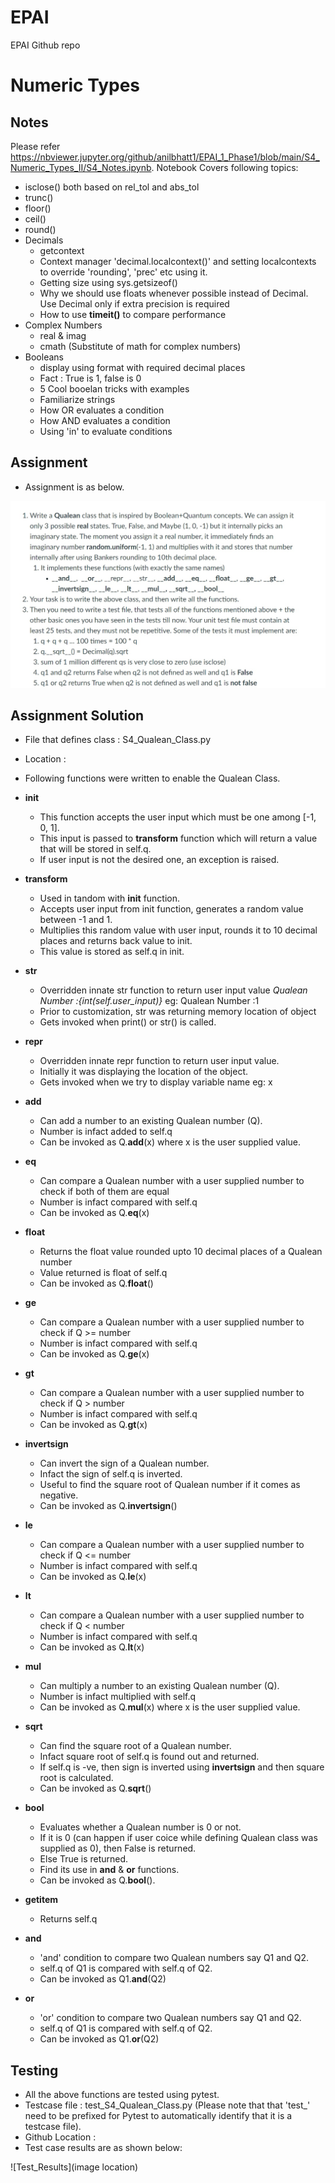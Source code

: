 # EPAI
EPAI Github repo

# Numeric Types
## Notes
Please refer https://nbviewer.jupyter.org/github/anilbhatt1/EPAI_1_Phase1/blob/main/S4_Numeric_Types_II/S4_Notes.ipynb. Notebook Covers following topics:
- isclose() both based on rel_tol and abs_tol
- trunc()
- floor()
- ceil()
- round()
- Decimals
  - getcontext
  - Context manager 'decimal.localcontext()' and setting localcontexts to override 'rounding', 'prec' etc using it.
  - Getting size using sys.getsizeof()
  - Why we should use floats whenever possible instead of Decimal. Use Decimal only if extra precision is required
  - How to use **timeit()** to compare performance 
- Complex Numbers
  - real & imag
  - cmath (Substitute of math for complex numbers)
- Booleans
  - display using format with required decimal places
  - Fact : True is 1, false is 0
  - 5 Cool booelan tricks with examples
  - Familiarize strings
  - How OR evaluates a condition
  - How AND evaluates a condition
  - Using 'in' to evaluate conditions

## Assignment

- Assignment is as below.

![Assignment](https://github.com/anilbhatt1/EPAI/blob/master/Session-4/Assignment.jpg)


## Assignment Solution

- File that defines class : S4_Qualean_Class.py  
- Location : <github link>
- Following functions were written to enable the Qualean Class. 

- **init**
  - This function accepts the user input which must be one among [-1, 0, 1].
  - This input is passed to **transform** function which will return a value that will be stored in self.q.
  - If user input is not the desired one, an exception is raised.
- **transform**
  - Used in tandom with **init** function.
  - Accepts user input from init function, generates a random value between -1 and 1.
  - Multiplies this random value with user input, rounds it to 10 decimal places and returns back value to init.
  - This value is stored as self.q in init.
- **str**
  - Overridden innate str function to return user input value *Qualean Number :{int(self.user_input)}* eg: Qualean Number :1
  - Prior to customization, str was returning memory location of object
  - Gets invoked when print() or str() is called. 
- **repr**
  - Overridden innate repr function to return user input value.
  - Initially it was displaying the location of the object.
  - Gets invoked when we try to display variable name eg: x
- **add**
  - Can add a number to an existing Qualean number (Q).
  - Number is infact added to self.q
  - Can be invoked as Q.__add__(x) where x is the user supplied value.
- **eq**
  - Can compare a Qualean number with a user supplied number to check if both of them are equal
  - Number is infact compared with self.q
  - Can be invoked as Q.__eq__(x)
- **float**
  - Returns the float value rounded upto 10 decimal places of a Qualean number
  - Value returned is float of self.q
  - Can be invoked as Q.__float__()
- **ge**
  - Can compare a Qualean number with a user supplied number to check if Q >= number
  - Number is infact compared with self.q
  - Can be invoked as Q.__ge__(x)
- **gt**
  - Can compare a Qualean number with a user supplied number to check if Q > number
  - Number is infact compared with self.q
  - Can be invoked as Q.__gt__(x)
- **invertsign**
  - Can invert the sign of a Qualean number.
  - Infact the sign of self.q is inverted.
  - Useful to find the square root of Qualean number if it comes as negative.
  - Can be invoked as Q.__invertsign__()
- **le**
  - Can compare a Qualean number with a user supplied number to check if Q <= number
  - Number is infact compared with self.q
  - Can be invoked as Q.__le__(x)
- **lt**
  - Can compare a Qualean number with a user supplied number to check if Q < number
  - Number is infact compared with self.q
  - Can be invoked as Q.__lt__(x)                                                                                  
- **mul**
  - Can multiply a number to an existing Qualean number (Q).
  - Number is infact multiplied with self.q
  - Can be invoked as Q.__mul__(x) where x is the user supplied value.
- **sqrt**
  - Can find the square root of a Qualean number.
  - Infact square root of self.q is found out and returned.
  - If self.q is -ve, then sign is inverted using **invertsign** and then square root is calculated.
  - Can be invoked as Q.__sqrt__()
- **bool**
  - Evaluates whether a Qualean number is 0 or not.
  - If it is 0 (can happen if user coice while defining Qualean class was supplied as 0), then False is returned.
  - Else True is returned.
  - Find its use in **and** & **or** functions.
  - Can be invoked as Q.__bool__().
- **getitem**
  - Returns self.q
- **and**
  - 'and' condition to compare two Qualean numbers say Q1 and Q2.
  - self.q of Q1 is compared with self.q of Q2.
  - Can be invoked as Q1.__and__(Q2)
- **or**
  - 'or' condition to compare two Qualean numbers say Q1 and Q2.
  - self.q of Q1 is compared with self.q of Q2.
  - Can be invoked as Q1.__or__(Q2)
  
## Testing
- All the above functions are tested using pytest.
- Testcase file : test_S4_Qualean_Class.py (Please note that that 'test_' need to be prefixed for Pytest to automatically identify that it is a testcase file).
- Github Location : <github>
- Test case results are as shown below:
 
![Test_Results](image location)

  
  
                                                                

